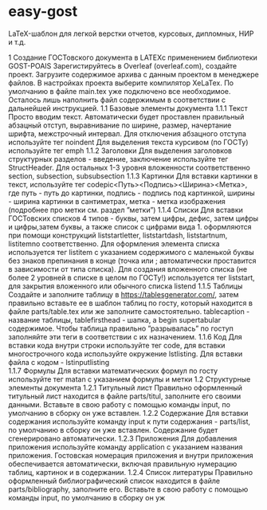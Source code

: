 # easy-gost
LaTeX-шаблон для легкой верстки отчетов, курсовых, дипломных, НИР и т.д.

1 Создание ГОСТовского документа в LATEXс применением
библиотеки GOST-POAIS
Зарегистируйтесь в Overleaf (overleaf.com), создайте проект. Загрузите содержимое
архива с данным проектом в менеджере файлов. В настройках проекта выберите компилятор
XeLaTex. По умолчанию в файле main.tex уже подключено все необходимое. Осталось лишь
наполнить файл содержимым в соответствии с дальнейшей инструкцией.
1.1 Базовые элементы документа
1.1.1 Текст
Просто вводим текст. Автоматически будет проставлен правильный абзацный
отступ, выравнивание по ширине, размер, начертание шрифта, межстрочный интервал. Для
отключения абзацного отступа используйте тег noindent Для выделения текста курсивом (по
ГОСТу) используйте тег emph
1.1.2 Заголовки
Для выделения заголовков структурных разделов - введение, заключение используйте
тег StructHeader. Для остальных 1-3 уровня вложенности соответственно section,
subsection, subsubsection
1.1.3 Картинки
Для вставки картинки в текст,
используйте тег codepic<Путь><Подпись><Ширина><Метка>, где путь - путь до картинки,
подпись - подпись под картинкой, ширины - ширина картинки в сантиметрах, метка - метка
изображения (подробнее про метки см. раздел ”метки”)
1.1.4 Списки
Для вставки ГОСТовских списков 4 типов - буквы, затем цифры, дефис, затем
цифры и цифры,затем буквы, а также список с цифрами вида 1. оформляются при
помощи конструкций liststartletter, liststartdash, liststartnum, listitemno соответственно.
Для оформления элемента списка используется тег listitem с указанием содержимого с
маленькой буквы без знаков препинания в конце (точка или ; автоматически проставится в
зависимости от типа списка). Для создания вложенного списка (не более 2 уровней в списке в
целом по ГОСТу!) используется тег liststart, для закрытия вложенного или обычного списка
listend
1.1.5 Таблицы
Создайте и заполните таблицу в https://tablesgenerator.com/, затем правильно вставьте
ее в шаблон таблиц по госту, который находится в файле parts/table.tex или же заполните
самостоятельно. tablecaption - название таблицы, tablefirsthead - шапка, а begin supertabular
содержимое. Чтобы таблица правильно ”разрывалась” по гоступ заполняйте эти теги в
соответствии с их назначением.
1.1.6 Код
Для вставки кода внутри строки используйте тег code, для вставки многострочного
кода используйте окружение lstlisting. Для вставки файла с кодом - lstinputlisting  
1.1.7 Формулы
Для вставки математических формул по госту используйте тег matan с указанием
формулы и метки
1.2 Структурные элементы документа
1.2.1 Титульный лист
Правильно оформленный титульный лист находится в файле parts/titul, заполните
его своими данными. Вставьте в свою работу с помощью команды input, по умолчанию в
сборку он уже вставлен.
1.2.2 Содержание
Для вставки содержания используйте команду input к пути содержания - parts/list,
по умолчанию в сборку он уже вставлен. Содержание будет сгенерировано автоматически.
1.2.3 Приложения
Для добавления приложения используйте команду application с указанием названия
приложения. Гостовская номерация приложения и внутри приложения обеспечивается
автоматически, включая правильную нумерацию таблиц, картинок и в содержании.
1.2.4 Список литературы
Правильно оформленный библиографический список
находится в файле parts/bibliography, заполните его. Вставьте в свою работу с помощью
команды input, по умолчанию в сборку он уж
